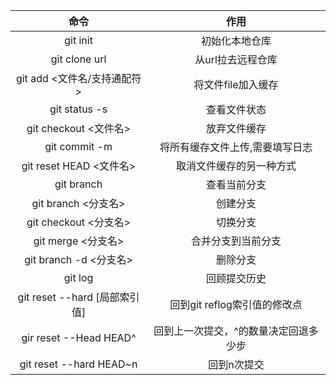 
|命令|作用|
|:---:|:---:|
|git init|初始化本地仓库|
|git clone url|从url拉去远程仓库|
|git add <文件名/支持通配符>|将文件file加入缓存|
|git status -s|查看文件状态|
|git checkout <文件名>|放弃文件缓存|
|git commit -m|将所有缓存文件上传,需要填写日志|
|git reset HEAD <文件名>|取消文件缓存的另一种方式|
|git branch|查看当前分支|
|git branch <分支名>|创建分支|
|git checkout <分支名>|切换分支|
|git merge <分支名>|合并分支到当前分支|
|git branch -d <分支名>|删除分支|
|git log|回顾提交历史|
|git reset --hard  [局部索引值]|回到git reflog索引值的修改点|
|gir reset --Head HEAD^|回到上一次提交，^的数量决定回退多少步|
|git reset --hard HEAD~n|回到n次提交|
